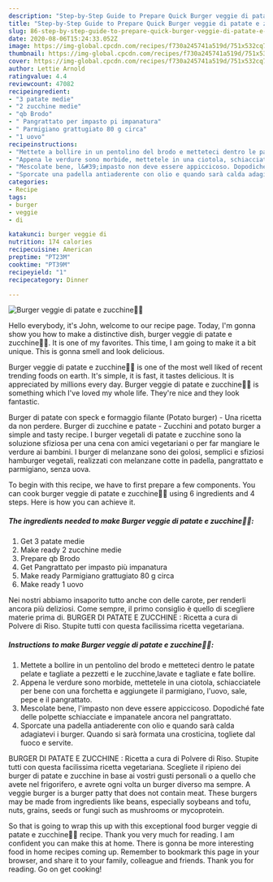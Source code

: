 ```yaml
---
description: "Step-by-Step Guide to Prepare Quick Burger veggie di patate e zucchine🥔🥒"
title: "Step-by-Step Guide to Prepare Quick Burger veggie di patate e zucchine🥔🥒"
slug: 86-step-by-step-guide-to-prepare-quick-burger-veggie-di-patate-e-zucchine
date: 2020-08-06T15:24:33.052Z
image: https://img-global.cpcdn.com/recipes/f730a245741a519d/751x532cq70/burger-veggie-di-patate-e-zucchine🥔🥒-recipe-main-photo.jpg
thumbnail: https://img-global.cpcdn.com/recipes/f730a245741a519d/751x532cq70/burger-veggie-di-patate-e-zucchine🥔🥒-recipe-main-photo.jpg
cover: https://img-global.cpcdn.com/recipes/f730a245741a519d/751x532cq70/burger-veggie-di-patate-e-zucchine🥔🥒-recipe-main-photo.jpg
author: Lettie Arnold
ratingvalue: 4.4
reviewcount: 47082
recipeingredient:
- "3 patate medie"
- "2 zucchine medie"
- "qb Brodo"
- " Pangrattato per impasto pi impanatura"
- " Parmigiano grattugiato 80 g circa"
- "1 uovo"
recipeinstructions:
- "Mettete a bollire in un pentolino del brodo e metteteci dentro le patate pelate e tagliate a pezzetti e le zucchine,lavate e tagliate e fate bollire."
- "Appena le verdure sono morbide, mettetele in una ciotola, schiacciatele per bene con una forchetta e aggiungete il parmigiano, l&#39;uovo, sale, pepe e il pangrattato."
- "Mescolate bene, l&#39;impasto non deve essere appiccicoso. Dopodiché fate delle polpette schiacciate e impanatele ancora nel pangrattato."
- "Sporcate una padella antiaderente con olio e quando sarà calda adagiatevi i burger. Quando si sarà formata una crosticina, togliete dal fuoco e servite."
categories:
- Recipe
tags:
- burger
- veggie
- di

katakunci: burger veggie di 
nutrition: 174 calories
recipecuisine: American
preptime: "PT23M"
cooktime: "PT39M"
recipeyield: "1"
recipecategory: Dinner

---
```



![Burger veggie di patate e zucchine🥔🥒](https://img-global.cpcdn.com/recipes/f730a245741a519d/751x532cq70/burger-veggie-di-patate-e-zucchine🥔🥒-recipe-main-photo.jpg)

Hello everybody, it's John, welcome to our recipe page. Today, I'm gonna show you how to make a distinctive dish, burger veggie di patate e zucchine🥔🥒. It is one of my favorites. This time, I am going to make it a bit unique. This is gonna smell and look delicious.

Burger veggie di patate e zucchine🥔🥒 is one of the most well liked of recent trending foods on earth. It's simple, it is fast, it tastes delicious. It is appreciated by millions every day. Burger veggie di patate e zucchine🥔🥒 is something which I've loved my whole life. They're nice and they look fantastic.

Burger di patate con speck e formaggio filante (Potato burger) - Una ricetta da non perdere. Burger di zucchine e patate - Zucchini and potato burger a simple and tasty recipe. I burger vegetali di patate e zucchine sono la soluzione sfiziosa per una cena con amici vegetariani o per far mangiare le verdure ai bambini. I burger di melanzane sono dei golosi, semplici e sfiziosi hamburger vegetali, realizzati con melanzane cotte in padella, pangrattato e parmigiano, senza uova.


To begin with this recipe, we have to first prepare a few components. You can cook burger veggie di patate e zucchine🥔🥒 using 6 ingredients and 4 steps. Here is how you can achieve it.

<!--inarticleads1-->

##### The ingredients needed to make Burger veggie di patate e zucchine🥔🥒:

1. Get 3 patate medie
1. Make ready 2 zucchine medie
1. Prepare qb Brodo
1. Get  Pangrattato per impasto più impanatura
1. Make ready  Parmigiano grattugiato 80 g circa
1. Make ready 1 uovo


Nei nostri abbiamo insaporito tutto anche con delle carote, per renderli ancora più deliziosi. Come sempre, il primo consiglio è quello di scegliere materie prima di. BURGER DI PATATE E ZUCCHINE : Ricetta a cura di Polvere di Riso. Stupite tutti con questa facilissima ricetta vegetariana. 

<!--inarticleads2-->

##### Instructions to make Burger veggie di patate e zucchine🥔🥒:

1. Mettete a bollire in un pentolino del brodo e metteteci dentro le patate pelate e tagliate a pezzetti e le zucchine,lavate e tagliate e fate bollire.
1. Appena le verdure sono morbide, mettetele in una ciotola, schiacciatele per bene con una forchetta e aggiungete il parmigiano, l&#39;uovo, sale, pepe e il pangrattato.
1. Mescolate bene, l&#39;impasto non deve essere appiccicoso. Dopodiché fate delle polpette schiacciate e impanatele ancora nel pangrattato.
1. Sporcate una padella antiaderente con olio e quando sarà calda adagiatevi i burger. Quando si sarà formata una crosticina, togliete dal fuoco e servite.


BURGER DI PATATE E ZUCCHINE : Ricetta a cura di Polvere di Riso. Stupite tutti con questa facilissima ricetta vegetariana. Scegliete il ripieno dei burger di patate e zucchine in base ai vostri gusti personali o a quello che avete nel frigorifero, e avrete ogni volta un burger diverso ma sempre. A veggie burger is a burger patty that does not contain meat. These burgers may be made from ingredients like beans, especially soybeans and tofu, nuts, grains, seeds or fungi such as mushrooms or mycoprotein. 

So that is going to wrap this up with this exceptional food burger veggie di patate e zucchine🥔🥒 recipe. Thank you very much for reading. I am confident you can make this at home. There is gonna be more interesting food in home recipes coming up. Remember to bookmark this page in your browser, and share it to your family, colleague and friends. Thank you for reading. Go on get cooking!
